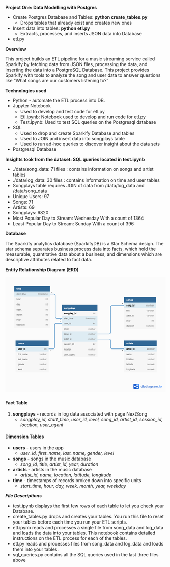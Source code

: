 <!-----
NEW: Check the "Suppress top comment" option to remove this info from the output.

Conversion time: 0.534 seconds.


Using this Markdown file:

1. Paste this output into your source file.
2. See the notes and action items below regarding this conversion run.
3. Check the rendered output (headings, lists, code blocks, tables) for proper
   formatting and use a linkchecker before you publish this page.

Conversion notes:

* Docs to Markdown version 1.0β29
* Mon Mar 15 2021 15:27:09 GMT-0700 (PDT)
* Source doc: Udacity Project one Data Model PostgreSQL Readme
----->


**Project One: Data Modelling with Postgres**



*   Create Postgres Database and Tables: **python create_tables.py**
    *   Drops tables that already exist and creates new ones
*   Insert data into tables: **python etl.py**
    *   Extracts, processes, and inserts JSON data into Database
*   etl.py

 

**Overview**

This project builds an ETL pipeline for a music streaming service called Sparkify by fetching data from JSON files, processing the data, and inserting the data into a PostgreSQL Database. This project provides Sparkify with tools to analyze the song and user data to answer questions like “What songs are our customers listening to?”

**Technologies used**



*   Python - automate the ETL process into DB.
*   Jupyter Notebook
    *   Used to develop and test code for etl.py
    *   Etl.ipynb: Notebook used to develop and run code for etl.py
    *   Test.ipynb: Used to test SQL queries on the Postgresql database
*   SQL 
    *   Used to drop and create Sparkify Database and tables 
    *   Used to JOIN and insert data into songplays table
    *   Used to run ad-hoc queries to discover insight about the data sets
*   Postgresql Database

**Insights took from the dataset: SQL queries located in test.ipynb**



*   ./data/song_data: 71 files : contains information on songs and artist tables
*   ./data/log_data: 30 files : contains information on time and user tables
*   Songplays table requires JOIN of data from /data/log_data and /data/song_data
*   Unique Users: 97
*   Songs: 71
*   Artists: 69
*   Songplays: 6820
*   Most Popular Day to Stream: Wednesday With a count of 1364
*   Least Popular Day to Stream: Sunday With a count of 396

**Database**

The Sparkify analytics database (SparkifyDB) is a Star Schema design. The star schema separates business process data into facts, which hold the measurable, quantitative data about a business, and dimensions which are descriptive attributes related to fact data. 

**Entity Relationship Diagram (ERD)**

![Sparkify ERD](Sparkify.png)


#### **Fact Table**



1. **songplays** - records in log data associated with page NextSong
    *   _songplay_id, start_time, user_id, level, song_id, artist_id, session_id, location, user_agent_


#### **Dimension Tables**



*   **users** - users in the app
    *   _user_id, first_name, last_name, gender, level_
*   **songs** - songs in the music database
    *   _song_id, title, artist_id, year, duration_
*   **artists** - artists in the music database
    *   _artist_id, name, location, latitude, longitude_
*   **time** - timestamps of records broken down into specific units
    *   _start_time, hour, day, week, month, year, weekday_

**_File Descriptions_**



*   test.ipynb displays the first few rows of each table to let you check your Database.
*   create_tables.py drops and creates your tables. You run this file to reset your tables before each time you run your ETL scripts.
*   etl.ipynb reads and processes a single file from song_data and log_data and loads the data into your tables. This notebook contains detailed instructions on the ETL process for each of the tables.
*   etl.py reads and processes files from song_data and log_data and loads them into your tables. 
*   sql_queries.py contains all the SQL queries used in the last three files above
